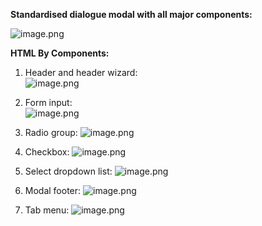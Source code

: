 

**Standardised dialogue modal with all major components:** 

![image.png](https://dev.azure.com/syntaqsolutions/88066d33-53ce-4a5f-9be6-a3e2685d07b7/_apis/wiki/wikis/c973d61f-b1d3-429d-b2ea-7714a68b8f00/pages/404/comments/attachments/b561c1b3-9ffe-468f-858c-700f7467a463)      

**HTML By Components:** 

1. Header and header wizard:   
    ![image.png](https://dev.azure.com/syntaqsolutions/88066d33-53ce-4a5f-9be6-a3e2685d07b7/_apis/wiki/wikis/c973d61f-b1d3-429d-b2ea-7714a68b8f00/pages/404/comments/attachments/4eead486-6aed-44fa-9f23-fbc1ffcdb693) 

2. Form input:  
    ![image.png](https://dev.azure.com/syntaqsolutions/88066d33-53ce-4a5f-9be6-a3e2685d07b7/_apis/wiki/wikis/c973d61f-b1d3-429d-b2ea-7714a68b8f00/pages/404/comments/attachments/806ab873-3119-49ea-ae9f-74353ef11069) 

3. Radio group:
    ![image.png](https://dev.azure.com/syntaqsolutions/88066d33-53ce-4a5f-9be6-a3e2685d07b7/_apis/wiki/wikis/c973d61f-b1d3-429d-b2ea-7714a68b8f00/pages/404/comments/attachments/ca0ff309-8777-4170-a7bf-219489432aea) 

4. Checkbox: 
    ![image.png](https://dev.azure.com/syntaqsolutions/88066d33-53ce-4a5f-9be6-a3e2685d07b7/_apis/wiki/wikis/c973d61f-b1d3-429d-b2ea-7714a68b8f00/pages/404/comments/attachments/6a76ddab-00a8-4df7-9bcb-f5fa62ff7769) 

5. Select dropdown list: 
    ![image.png](https://dev.azure.com/syntaqsolutions/88066d33-53ce-4a5f-9be6-a3e2685d07b7/_apis/wiki/wikis/c973d61f-b1d3-429d-b2ea-7714a68b8f00/pages/404/comments/attachments/38e19eac-6151-45ed-91fe-99b309d37a53) 

6. Modal footer:
    ![image.png](https://dev.azure.com/syntaqsolutions/88066d33-53ce-4a5f-9be6-a3e2685d07b7/_apis/wiki/wikis/c973d61f-b1d3-429d-b2ea-7714a68b8f00/pages/404/comments/attachments/a94b6b5e-395f-4378-830b-e5647fe07e5f) 

7. Tab menu: 
    ![image.png](https://dev.azure.com/syntaqsolutions/88066d33-53ce-4a5f-9be6-a3e2685d07b7/_apis/wiki/wikis/c973d61f-b1d3-429d-b2ea-7714a68b8f00/pages/404/comments/attachments/34053082-ad10-4044-8a2f-c9957287d285) 


